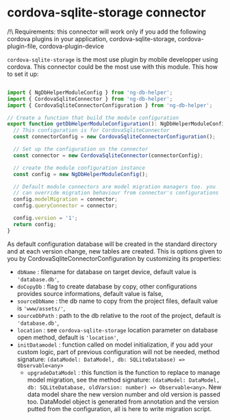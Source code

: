 # cordova-sqlite-storage connector

/!\ Requirements: this connector will work only if you add the following cordova plugins in your application,
cordova-sqlite-storage, cordova-plugin-file, cordova-plugin-device

`cordova-sqlite-storage` is the most use plugin by mobile developper using cordova. This connector
could be the most use with this module. This how to set it up:

```typescript

import { NgDbHelperModuleConfig } from 'ng-db-helper';
import { CordovaSqliteConnector } from 'ng-db-helper';
import { CordovaSqliteConnectorConfiguration } from 'ng-db-helper';

// Create a function that build the module configuration
export function getDbHelperModuleConfiguration(): NgDbHelperModuleConfig {
  // This configuration is for CordovaSqliteConnector
  const connectorConfig = new CordovaSqliteConnectorConfiguration();

  // Set up the configuration on the connector
  const connector = new CordovaSqliteConnector(connectorConfig);

  // create the module configuration instance
  const config = new NgDbHelperModuleConfig();

  // Default module connectors are model migration managers too. you
  // can override migration behaviour from connector's configurations
  config.modelMigration = connector;
  config.queryConnector = connector;

  config.version = '1';
  return config;
}

```

As default configuration database will be created in the standard directory and at each version
change, new tables are created. This is options given to you by 
CordovaSqliteConnectorConfiguration by customizing its properties:

- `dbName` : filename for database on target device, default value is `'database.db'`,
- `doCopyDb` : flag to create database by copy, other configurations provides source informations, default value is false,
- `sourceDbName` : the db name to copy from the project files, default value is `'www/assets/'`,
- `sourceDbPath` : path to the db relative to the root of the project, default is `'database.db'`,
- `location` : see `cordova-sqlite-storage` location parameter on database open method, default is `'location'`,
- `initDatamodel` : function called on model initialization, if you add your custom logic, part of previous configuration will not be needed, method signature: `(dataModel: DataModel, db: SQLiteDatabase) => Observable<any>`
  - `upgradeDataModel` : this function is the function to replace to manage model migration, see the method signature: `(dataModel: DataModel, db: SQLiteDatabase, oldVarsion: number) => Observable<any>`. New data model share the new version number and old version is passed too. DataModel object is generated from annotation and the version putted from the configuration, all is here to write migration script.
